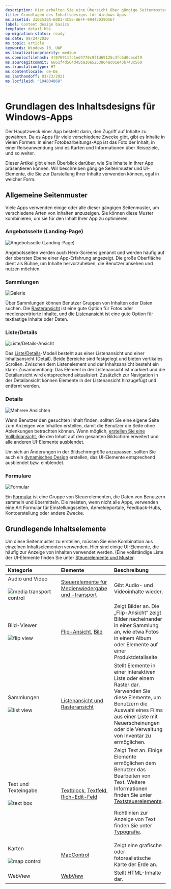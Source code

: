 ```yaml
---
description: Hier erhalten Sie eine Übersicht über gängige Seitenmuster und UI-Elemente für die Darstellung von Inhalten in Ihrer Windows-App.
title: Grundlagen des Inhaltsdesigns für Windows-Apps
ms.assetid: 3102530A-E0D1-4C55-AEFF-99443D39D567
label: Content design basics
template: detail.hbs
op-migration-status: ready
ms.date: 09/24/2020
ms.topic: article
keywords: Windows 10, UWP
ms.localizationpriority: medium
ms.openlocfilehash: 4f076911fc1ed4770c9f1d69125c4fc6d0cecdf9
ms.sourcegitcommit: 6661f4d564d45ba10e5253864ac01e43b743c560
ms.translationtype: HT
ms.contentlocale: de-DE
ms.lasthandoff: 03/23/2021
ms.locfileid: "104804868"
---
```

# <a name="content-design-basics-for-windows-apps"></a>Grundlagen des Inhaltsdesigns für Windows-Apps

Der Hauptzweck einer App besteht darin, den Zugriff auf Inhalte zu gewähren. Da es Apps für viele verschiedene Zwecke gibt, gibt es Inhalte in vielen Formen: In einer Fotobearbeitungs-App ist das Foto der Inhalt; in einer Reiseanwendung sind es Karten und Informationen über Reiseziele, und so weiter. 

Dieser Artikel gibt einen Überblick darüber, wie Sie Inhalte in Ihrer App präsentieren können. Wir beschreiben gängige Seitenmuster und UI-Elemente, die Sie zur Darstellung Ihrer Inhalte verwenden können, egal in welcher Form.

## <a name="common-page-patterns"></a>Allgemeine Seitenmuster

Viele Apps verwenden einige oder alle dieser gängigen Seitenmuster, um verschiedene Arten von Inhalten anzuzeigen. Sie können diese Muster kombinieren, um sie für den Inhalt Ihrer App zu optimieren.

### <a name="landing"></a>Angebotsseite (Landing-Page)

![Angebotsseite (Landing-Page)](images/content-basics/hero-screen.png)

Angebotsseiten werden auch Hero-Screens genannt und werden häufig auf der obersten Ebene einer App-Erfahrung angezeigt. Die große Oberfläche dient als Bühne, um Inhalte hervorzuheben, die Benutzer ansehen und nutzen möchten.

### <a name="collections"></a>Sammlungen

![Galerie](images/content-basics/gridview.png)

Über Sammlungen können Benutzer Gruppen von Inhalten oder Daten suchen. Die [Rasteransicht](../controls-and-patterns/item-templates-gridview.md) ist eine gute Option für Fotos oder medienzentrierte Inhalte, und die [Listenansicht](../controls-and-patterns/item-templates-listview.md) ist eine gute Option für textlastige Inhalte oder Daten.


### <a name="listdetail"></a>Liste/Details

![Liste/Details-Ansicht](images/content-basics/list-detail.png)

Das [Liste/Details](../controls-and-patterns/list-details.md)-Modell besteht aus einer Listenansicht und einer Inhaltsansicht (Detail). Beide Bereiche sind festgelegt und bieten vertikales Scrollen. Zwischen dem Listenelement und der Inhaltsansicht besteht ein klarer Zusammenhang: Das Element in der Listenansicht ist markiert und die Detailansicht wird entsprechend aktualisiert. Zusätzlich zur Navigation in der Detailansicht können Elemente in der Listenansicht hinzugefügt und entfernt werden.

### <a name="details"></a>Details

![Mehrere Ansichten](images/multi-view.png)

Wenn Benutzer den gesuchten Inhalt finden, sollten Sie eine eigene Seite zum Anzeigen von Inhalten erstellen, damit die Benutzer die Seite ohne Ablenkungen betrachten können. Wenn möglich, [erstellen Sie eine Vollbildansicht](../layout/show-multiple-views.md), die den Inhalt auf den gesamten Bildschirm erweitert und alle anderen UI-Elemente ausblendet. 

Um sich an Änderungen in der Bildschirmgröße anzupassen, sollten Sie auch ein [dynamisches Design](design-and-ui-intro.md) erstellen, das UI-Elemente entsprechend ausblendet bzw. einblendet.

### <a name="forms"></a>Formulare
![Formular](images/content-basics/forms.png)

Ein [Formular](../controls-and-patterns/forms.md) ist eine Gruppe von Steuerelementen, die Daten von Benutzern sammeln und übermitteln. Die meisten, wenn nicht alle Apps, verwenden eine Art Formular für Einstellungsseiten, Anmeldeportale, Feedback-Hubs, Kontoerstellung oder andere Zwecke. 

## <a name="common-content-elements"></a>Grundlegende Inhaltselemente

Um diese Seitenmuster zu erstellen, müssen Sie eine Kombination aus einzelnen Inhaltselementen verwenden. Hier sind einige UI-Elemente, die häufig zur Anzeige von Inhalten verwendet werden. (Eine vollständige Liste der UI-Elemente finden Sie unter [Steuerelemente und Muster](../controls-and-patterns/index.md).

<div class="mx-responsive-img">
<table>
<colgroup>
<col width="33%" />
<col width="33%" />
<col width="33%" />
</colgroup>
<thead>
<tr class="header">
<th align="left">Kategorie</th>
<th align="left">Elemente</th>
<th align="left">Beschreibung</th>
</tr>
</thead>
<tbody>
<tr class="odd">
<td align="left">Audio und Video<br/><br/>
    <img src="images/content-basics/media-transport.png" alt="media transport control" /></td>
<td align="left"><a href="../controls-and-patterns/media-playback.md">Steuerelemente für Medienwiedergabe und -transport</a></td>
<td align="left">Gibt Audio- und Videoinhalte wieder.</td>
</tr>
<tr class="even">
<td align="left">Bild-Viewer<br/><br/>
    <img src="images/content-basics/flipview.jpg" alt="flip view" /></td>
<td align="left"><a href="../controls-and-patterns/flipview.md">Flip-Ansicht</a>, <a href="../controls-and-patterns/images-imagebrushes.md">Bild</a></td>
<td align="left">Zeigt Bilder an. Die „Flip-Ansicht“ zeigt Bilder nacheinander in einer Sammlung an, wie etwa Fotos in einem Album oder Elemente auf einer Produktdetailseite.</td>
</tr>
<tr class="odd">
<td align="left">Sammlungen <br/><br/>
    <img src="images/content-basics/listview.png" alt="list view" /></td>
<td align="left"><a href="../controls-and-patterns/lists.md">Listenansicht und Rasteransicht</a></td>
<td align="left">Stellt Elemente in einer interaktiven Liste oder einem Raster dar. Verwenden Sie diese Elemente, um Benutzern die Auswahl eines Films aus einer Liste mit Neuerscheinungen oder die Verwaltung von Inventar zu ermöglichen.</td>
</tr>
<tr class="even">
<td align="left">Text und Texteingabe <br/><br/>
    <img src="images/content-basics/textbox.png" alt="text box" /></td>
<td align="left"><p><a href="../controls-and-patterns/text-block.md">Textblock</a>, <a href="../controls-and-patterns/text-box.md">Textfeld</a>, <a href="../controls-and-patterns/rich-edit-box.md">Rich-Edit-Feld</a></p>
</td>
<td align="left">Zeigt Text an. Einige Elemente ermöglichen dem Benutzer das Bearbeiten von Text. Weitere Informationen finden Sie unter <a href="../controls-and-patterns/text-controls.md">Textsteuerelemente</a>.
<p>Richtlinien zur Anzeige von Text finden Sie unter <a href="../style/typography.md">Typografie</a>.</p>
</td>
</tr>
<tr class="odd">
<td align="left">Karten<br/><br/>
    <img src="images/content-basics/mapcontrol.png" alt="map control" /></td>
<td align="left"><a href="../../maps-and-location/display-maps.md">MapControl</a></td>
<td align="left">Zeigt eine grafische oder fotorealistische Karte der Erde an.</td>
</tr>
<tr class="even">
<td align="left">WebView</td>
<td align="left"><a href="../controls-and-patterns/web-view.md">WebView</a></td>
<td align="left">Stellt HTML-Inhalte dar.</td>
</tr>
</tbody>
</table>
</div>
